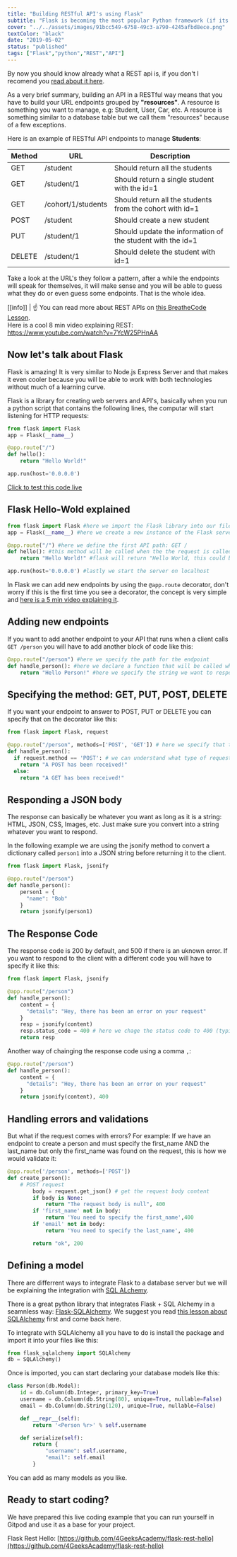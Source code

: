 ```yaml
---
title: "Building RESTful API's using Flask"
subtitle: "Flask is becoming the most popular Python framework (if its not already), learn how to build RESTful API's the REST way"
cover: "../../assets/images/91bcc549-6758-49c3-a790-4245afbd8ece.png"
textColor: "black"
date: "2019-05-02"
status: "published"
tags: ["Flask","python","REST","API"]
---
```


By now you should know already what a REST api is, if you don't I recomend you [read about it here](http://content.breatheco.de/lesson/understanding-rest-apis).

As a very brief summary, building an API in a RESTful way means that you have to build your URL endpoints grouped by **"resources"**. A resource is something you want to manage, e.g: Student, User, Car, etc. A resource is something similar to a database table but we call them "resources" because of a few exceptions.

Here is an example of RESTful API endpoints to manage **Students**:

| Method | URL | Description |
| ------ | --- | ----------- |
| GET    | /student | Should return all the students |
| GET    | /student/1 | Should return a single student with the id=1 |
| GET    | /cohort/1/students | Should return all the students from the cohort with id=1 |
| POST   | /student | Should create a new student |
| PUT    | /student/1 | Should update the information of the student with the id=1 |
| DELETE | /student/1 | Should delete the student with id=1 |

Take a look at the URL's they follow a pattern, after a while the endpoints will speak for themselves, it will make sense and you will be able to guess what they do or even guess some endpoints. That is the whole idea.

[[info]]
| :point_up: You can read more about REST APIs on [this BreatheCode Lesson](http://content.breatheco.de/lesson/understanding-rest-apis).<br /> Here is a cool 8 min video explaining REST: https://www.youtube.com/watch?v=7YcW25PHnAA

## Now let's talk about Flask

Flask is amazing! It is very similar to Node.js Express Server and that makes it even cooler because you will be able to work with both technologies without much of a learning curve.

Flask is a library for creating web servers and API's, basically when you run a python script that contains the following lines, the computar will start listening for HTTP requests:

```python
from flask import Flask
app = Flask(__name__)

@app.route("/")
def hello():
    return "Hello World!"

app.run(host='0.0.0.0')
```
[Click to test this code live](https://repl.it/@4GeeksAcademy/Flask-Hello-World)


## Flask Hello-Wold explained

```python
from flask import Flask #here we import the Flask library into our file
app = Flask(__name__) #here we create a new instance of the Flask server

@app.route("/") #here we define the first API path: GET /
def hello(): #this method will be called when the the request is called from any client
    return "Hello World!" #flask will return "Hello World, this could be an HTML string or a JSON string.

app.run(host='0.0.0.0') #lastly we start the server on localhost
```

In Flask we can add new endpoints by using the `@app.route` decorator, don't worry if this is the first time you see a decorator, the concept is very simple and [here is a 5 min video explaining it](https://www.youtube.com/watch?v=7ipNLN9y-nc).

## Adding new endpoints

If you want to add another endpoint to your API that runs when a client calls `GET /person` you will have to add another block of code like this:

```python
@app.route("/person") #here we specify the path for the endpoint
def handle_person(): #here we declare a function that will be called when a request is made to that url
    return "Hello Person!" #here we specify the string we want to respond to the client.
```

## Specifying the method: GET, PUT, POST, DELETE

If you want your endpoint to answer to POST, PUT or DELETE you can specify that on the decorator like this:

```python
from flask import Flask, request

@app.route("/person", methods=['POST', 'GET']) # here we specify that this endpoint accepts POST and GET requests
def handle_person():
  if request.method == 'POST': # we can understand what type of request we are handling using a conditional
    return "A POST has been received!"
  else:
    return "A GET has been received!"
```

## Responding a JSON body

The response can basically be whatever you want as long as it is a string: HTML, JSON, CSS, Images, etc. Just make sure you convert into a string whatever you want to respond.

In the following example we are using the jsonify method to convert a dictionary called `person1` into a JSON string before returning it to the client.

```python
from flask import Flask, jsonify

@app.route("/person")
def handle_person():
    person1 = {
      "name": "Bob"
    }
    return jsonify(person1)
```

## The Response Code

The response code is 200 by default, and 500 if there is an uknown error. If you want to respond to the client with a different code you will have to specify it like this:

```python
from flask import Flask, jsonify

@app.route("/person")
def handle_person():
    content = {
      "details": "Hey, there has been an error on your request"
    }
    resp = jsonify(content)
    resp.status_code = 400 # here we chage the status code to 400 (typical code for request errors)
    return resp
```

Another way of chainging the response code using a comma `,`:

```python
@app.route("/person")
def handle_person():
    content = {
      "details": "Hey, there has been an error on your request"
    }
    return jsonify(content), 400
```

## Handling errors and validations

But what if the request comes with errors? For example: If we have an endpoint to create a person and must specify the first_name AND the last_name but only the first_name was found on the request, this is how we would validate it:

```python
@app.route('/person', methods=['POST'])
def create_person():
    # POST request
        body = request.get_json() # get the request body content
        if body is None:
            return "The request body is null", 400
        if 'first_name' not in body:
            return 'You need to specify the first_name',400
        if 'email' not in body:
            return 'You need to specify the last_name', 400

        return "ok", 200
```

## Defining a model

There are differrent ways to integrate Flask to a database server but we will be explaining the integration with [SQL ALchemy](http://content.breatheco.de/lesson/everything-you-need-to-start-using-sqlalchemy).

There is a great python library that integrates Flask + SQL Alchemy in a seamnless way: [Flask-SQLAlchemy](https://github.com/pallets/flask-sqlalchemy). We suggest you read [this lesson about SQLAlchemy](https://content.breatheco.de/lesson/everything-you-need-to-start-using-sqlalchemy) first and come back here.

To integrate with SQLAlchemy all you have to do is install the package and import it into your files like this:
```python
from flask_sqlalchemy import SQLAlchemy
db = SQLAlchemy()
```

Once is imported, you can start declaring your database models like this:

```python
class Person(db.Model):
    id = db.Column(db.Integer, primary_key=True)
    username = db.Column(db.String(80), unique=True, nullable=False)
    email = db.Column(db.String(120), unique=True, nullable=False)

    def __repr__(self):
        return '<Person %r>' % self.username

    def serialize(self):
        return {
            "username": self.username,
            "email": self.email
        }
  ```

  You can add as many models as you like.

## Ready to start coding?

We have prepared this live coding example that you can run yourself in Gitpod and use it as a base for your project.

Flask Rest Hello: [https://github.com/4GeeksAcademy/flask-rest-hello](https://github.com/4GeeksAcademy/flask-rest-hello)
